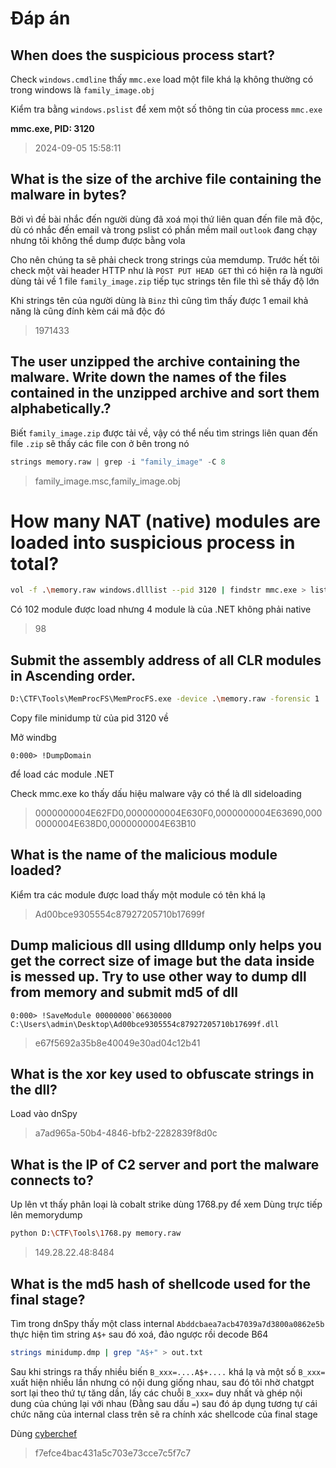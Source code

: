 # Đáp án

## When does the suspicious process start?

Check `windows.cmdline` thấy `mmc.exe` load một file khá lạ không thường có trong windows là `family_image.obj`

Kiểm tra bằng `windows.pslist` để xem một số thông tin của process `mmc.exe`

**mmc.exe, PID: 3120**

>2024-09-05 15:58:11

## What is the size of the archive file containing the malware in bytes?

Bởi vì đề bài nhắc đến người dùng đã xoá mọi thứ liên quan đến file mã độc, dù có nhắc đến email và trong pslist có phần mềm mail `outlook` đang chạy nhưng tôi không thể dump được bằng vola

Cho nên chúng ta sẽ phải check trong strings của memdump. Trước hết tôi check một vài header HTTP như là `POST PUT HEAD GET` thì có hiện ra là người dùng tải về 1 file `family_image.zip` tiếp tục strings tên file thì sẽ thấy độ lớn

Khi strings tên của người dùng là `Binz` thì cũng tìm thấy được 1 email khả năng là cũng đính kèm cái mã độc đó

>1971433

## The user unzipped the archive containing the malware. Write down the names of the files contained in the unzipped archive and sort them alphabetically.?

Biết `family_image.zip` được tải về, vậy có thể nếu tìm strings liên quan đến file `.zip` sẽ thấy các file con ở bên trong nó

```py
strings memory.raw | grep -i "family_image" -C 8
```

>family_image.msc,family_image.obj

# How many NAT (native) modules are loaded into suspicious process in total?

```sh
vol -f .\memory.raw windows.dlllist --pid 3120 | findstr mmc.exe > list.txt
```

Có 102 module được load nhưng 4 module là của .NET không phải native

>98

## Submit the assembly address of all CLR modules in Ascending order.

```sh
D:\CTF\Tools\MemProcFS\MemProcFS.exe -device .\memory.raw -forensic 1
```

Copy file minidump từ của pid 3120 về

Mở windbg

`0:000> !DumpDomain`

để load các module .NET

Check mmc.exe ko thấy dấu hiệu malware vậy có thể là dll sideloading

>0000000004E62FD0,0000000004E630F0,0000000004E63690,0000000004E638D0,0000000004E63B10

## What is the name of the malicious module loaded?

Kiểm tra các module được load thấy một module có tên khá lạ

>Ad00bce9305554c87927205710b17699f

## Dump malicious dll using dlldump only helps you get the correct size of image but the data inside is messed up. Try to use other way to dump dll from memory and submit md5 of dll

```windbg
0:000> !SaveModule 00000000`06630000 C:\Users\admin\Desktop\Ad00bce9305554c87927205710b17699f.dll
```

>e67f5692a35b8e40049e30ad04c12b41

## What is the xor key used to obfuscate strings in the dll?

Load vào dnSpy

>a7ad965a-50b4-4846-bfb2-2282839f8d0c

## What is the IP of C2 server and port the malware connects to?

Up lên vt thấy phân loại là cobalt strike dùng 1768.py để xem 
Dùng trực tiếp lên memorydump

```sh
python D:\CTF\Tools\1768.py memory.raw
```

>149.28.22.48:8484

## What is the md5 hash of shellcode used for the final stage?

Tìm trong dnSpy thấy một class internal `Abddcbaea7acb47039a7d3800a0862e5b` thực hiện tìm string `A$+` sau đó xoá, đảo ngược rồi decode B64

```sh
strings minidump.dmp | grep "A$+" > out.txt
```

Sau khi strings ra thấy nhiều biến `B_xxx=....A$+....` khá lạ và một số `B_xxx=` xuất hiện nhiều lần nhưng có nội dung giống nhau, sau đó tôi nhờ chatgpt sort lại theo thứ tự tăng dần, lấy các chuỗi `B_xxx=` duy nhất và ghép nội dung của chúng lại với nhau (Đằng sau dấu `=`) sau đó áp dụng tương tự cái chức năng của internal class trên sẽ ra chính xác shellcode của final stage

Dùng [cyberchef](https://gchq.github.io/CyberChef/#recipe=Find_/_Replace(%7B'option':'Simple%20string','string':'A$%2B'%7D,'',true,false,true,false)Reverse('Character')From_Base64('A-Za-z0-9%2B/%3D',true,false)MD5())

>f7efce4bac431a5c703e73cce7c5f7c7